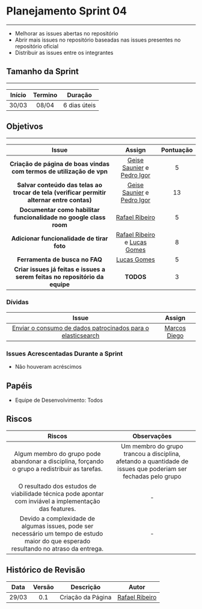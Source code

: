 # Planejamento Sprint 04

---

* Melhorar as issues abertas no repositório
* Abrir mais issues no repositório baseadas nas issues presentes no repositório oficial
* Distribuir as issues entre os integrantes

## Tamanho da Sprint

---

Início | Termino | Duração |
:-----:|:-------:|:-------:| 
30/03  |08/04    |6 dias úteis|

## Objetivos

---

Issue | Assign | Pontuação |
:----:|:------:|:---------:|
**Criação de página de boas vindas com termos de utilização de vpn** | [Geise Saunier](https://github.com/GeiseSaunier) e [Pedro Igor](https://github.com/pedroeagle) | 5 |
**Salvar conteúdo das telas ao trocar de tela (verificar permitir alternar entre contas)** | [Geise Saunier](https://github.com/GeiseSaunier) e [Pedro Igor](https://github.com/pedroeagle) | 13 |
**Documentar como habilitar funcionalidade no google class room** | [Rafael Ribeiro](https://github.com/rafaelflarrn) | 5 |
**Adicionar funcionalidade de tirar foto** | [Rafael Ribeiro](https://github.com/rafaelflarrn) e [Lucas Gomes](https://github.com/LGomees) | 8 |
**Ferramenta de busca no FAQ** | [Lucas Gomes](https://github.com/LGomees) | 5 |
**Criar issues já feitas e issues a serem feitas no repositório da equipe** | **TODOS** | 3 |

### Dívidas

Issue | Assign |
:----:|:------:|
[Enviar o consumo de dados patrocinados para o elasticsearch](https://github.com/Escola-em-Casa/android-escola-em-casa/issues/34) | [Marcos Diego](https://github.com/marcosdsg) 

### Issues Acrescentadas Durante a Sprint

- Não houveram acréscimos

## Papéis

- Equipe de Desenvolvimento: Todos

## Riscos

Riscos | Observações  |
:-----:|:------------:|
Algum membro do grupo pode abandonar a disciplina, forçando o grupo a redistribuir as tarefas. | Um membro do grupo trancou a disciplina, afetando a quantidade de issues que poderiam ser fechadas pelo grupo |
O resultado dos estudos de viabilidade técnica pode apontar com inviável a implementação das features. | - |
Devido a complexidade de algumas issues, pode ser necessário um tempo de estudo maior do que esperado resultando no atraso da entrega. | - |


## Histórico de Revisão

Data | Versão | Descrição | Autor |
:---:|:------:|-----------|-------|
29/03|0.1 | Criação da Página | [Rafael Ribeiro](https://github.com/rafaelflarrn) |
